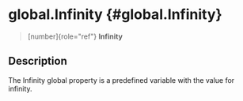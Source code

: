 global.Infinity {#global.Infinity}
===============

> [number]{role="ref"} **Infinity**

Description
-----------

The Infinity global property is a predefined variable with the value for
infinity.
